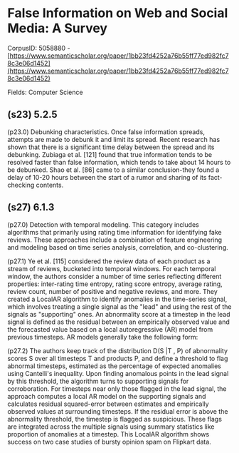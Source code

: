 # False Information on Web and Social Media: A Survey

CorpusID: 5058880 - [https://www.semanticscholar.org/paper/1bb23fd4252a76b55ff77ed982fc78c3e06d1452](https://www.semanticscholar.org/paper/1bb23fd4252a76b55ff77ed982fc78c3e06d1452)

Fields: Computer Science

## (s23) 5.2.5
(p23.0) Debunking characteristics. Once false information spreads, attempts are made to debunk it and limit its spread. Recent research has shown that there is a significant time delay between the spread and its debunking. Zubiaga et al. [121] found that true information tends to be resolved faster than false information, which tends to take about 14 hours to be debunked. Shao et al. [86] came to a similar conclusion-they found a delay of 10-20 hours between the start of a rumor and sharing of its fact-checking contents.
## (s27) 6.1.3
(p27.0) Detection with temporal modeling. This category includes algorithms that primarily using rating time information for identifying fake reviews. These approaches include a combination of feature engineering and modeling based on time series analysis, correlation, and co-clustering.

(p27.1) Ye et al. [115] considered the review data of each product as a stream of reviews, bucketed into temporal windows. For each temporal window, the authors consider a number of time series reflecting different properties: inter-rating time entropy, rating score entropy, average rating, review count, number of positive and negative reviews, and more. They created a LocalAR algorithm to identify anomalies in the time-series signal, which involves treating a single signal as the "lead" and using the rest of the signals as "supporting" ones. An abnormality score at a timestep in the lead signal is defined as the residual between an empirically observed value and the forecasted value based on a local autoregressive (AR) model from previous timesteps. AR models generally take the following form:

(p27.2) The authors keep track of the distribution D(S |T , P) of abnormality scores S over all timesteps T and products P, and define a threshold to flag abnormal timesteps, estimated as the percentage of expected anomalies using Cantelli's inequality. Upon finding anomalous points in the lead signal by this threshold, the algorithm turns to supporting signals for corroboration. For timesteps near only those flagged in the lead signal, the approach computes a local AR model on the supporting signals and calculates residual squared-error between estimates and empirically observed values at surrounding timesteps. If the residual error is above the abnormality threshold, the timestep is flagged as suspicious. These flags are integrated across the multiple signals using summary statistics like proportion of anomalies at a timestep. This LocalAR algorithm shows success on two case studies of bursty opinion spam on Flipkart data.
